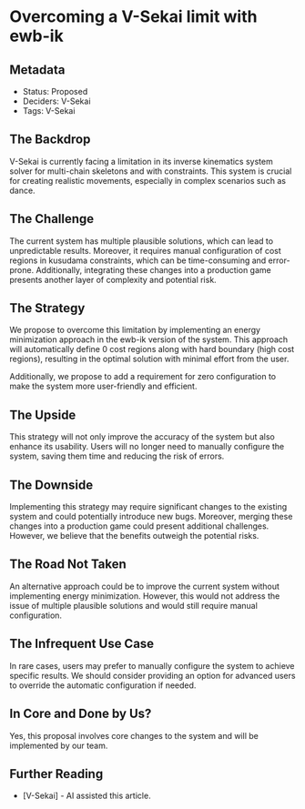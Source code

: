 # Overcoming a V-Sekai limit with ewb-ik 

## Metadata

- Status: Proposed
- Deciders: V-Sekai
- Tags: V-Sekai

## The Backdrop

V-Sekai is currently facing a limitation in its inverse kinematics system solver for multi-chain skeletons and with constraints. This system is crucial for creating realistic movements, especially in complex scenarios such as dance.

## The Challenge

The current system has multiple plausible solutions, which can lead to unpredictable results. Moreover, it requires manual configuration of cost regions in kusudama constraints, which can be time-consuming and error-prone. Additionally, integrating these changes into a production game presents another layer of complexity and potential risk.

## The Strategy

We propose to overcome this limitation by implementing an energy minimization approach in the ewb-ik version of the system. This approach will automatically define 0 cost regions along with hard boundary (high cost regions), resulting in the optimal solution with minimal effort from the user. 

Additionally, we propose to add a requirement for zero configuration to make the system more user-friendly and efficient.

## The Upside

This strategy will not only improve the accuracy of the system but also enhance its usability. Users will no longer need to manually configure the system, saving them time and reducing the risk of errors.

## The Downside

Implementing this strategy may require significant changes to the existing system and could potentially introduce new bugs. Moreover, merging these changes into a production game could present additional challenges. However, we believe that the benefits outweigh the potential risks.

## The Road Not Taken

An alternative approach could be to improve the current system without implementing energy minimization. However, this would not address the issue of multiple plausible solutions and would still require manual configuration.

## The Infrequent Use Case

In rare cases, users may prefer to manually configure the system to achieve specific results. We should consider providing an option for advanced users to override the automatic configuration if needed.

## In Core and Done by Us?

Yes, this proposal involves core changes to the system and will be implemented by our team.

## Further Reading

- [V-Sekai] - AI assisted this article.